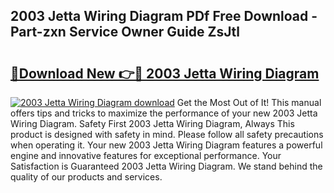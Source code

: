 ## 2003 Jetta Wiring Diagram PDf Free Download - Part-zxn Service Owner Guide ZsJtl

# <h2><a href="http://dfqtkcn.blite.top/?on=2003+Jetta+Wiring+Diagram">🔗Download New 👉🔴 2003 Jetta Wiring Diagram</a></h2>

[![2003 Jetta Wiring Diagram download](https://i.imgur.com/lujVjoI.png)](http://dfqtkcn.blite.top/?on=2003+Jetta+Wiring+Diagram)
Get the Most Out of It! This manual offers tips and tricks to maximize the performance of your new 2003 Jetta Wiring Diagram. Safety First 2003 Jetta Wiring Diagram, Always This product is designed with safety in mind. Please follow all safety precautions when operating it. Your new 2003 Jetta Wiring Diagram features a powerful engine and innovative features for exceptional performance. Your Satisfaction is Guaranteed 2003 Jetta Wiring Diagram. We stand behind the quality of our products and services.
